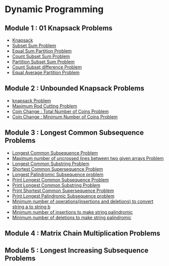 # Dynamic Programming
## Module 1 : 01 Knapsack Problems
* [Knapsack](https://github.com/anubhavgupta1/Dynamic-Programming/tree/main/KnapSack%20Problems/01%20Knapasack)
* [Subset Sum Problem](https://github.com/anubhavgupta1/Dynamic-Programming/tree/main/KnapSack%20Problems/2%20Subset%20Sum%20Problem)
* [Equal Sum Partition Problem](https://github.com/anubhavgupta1/Dynamic-Programming/tree/main/KnapSack%20Problems/3%20Equal%20Sum%20Partition%20Problem)
* [Count Subset Sum Problem](https://github.com/anubhavgupta1/Dynamic-Programming/tree/main/KnapSack%20Problems/4%20Count%20Subset%20Sum%20Problem)
* [Partition Subset Sum Problem](https://github.com/anubhavgupta1/Dynamic-Programming/tree/main/KnapSack%20Problems/5%20Partition%20Subset%20Sum%20Problem)
* [Count Subset difference Problem](https://github.com/anubhavgupta1/Dynamic-Programming/tree/main/KnapSack%20Problems/6%20Count%20Subset%20diff%20Problem)
* [Equal Average Partition Problem](https://github.com/anubhavgupta1/Dynamic-Programming/tree/main/KnapSack%20Problems/7%20Equal%20Average%20Partition%20Problem/DP)
## Module 2 : Unbounded Knapsack Problems
* [knapsack Problem](https://github.com/anubhavgupta1/Dynamic-Programming/tree/main/UnBounded%20Knapsack/1%20Knapsack)
* [Maximum Rod Cutting Problem](https://github.com/anubhavgupta1/Dynamic-Programming/tree/main/UnBounded%20Knapsack/2%20Maximum%20Rod%20Cutting)
* [Coin Change : Total Number of Coins Problem](https://github.com/anubhavgupta1/Dynamic-Programming/tree/main/UnBounded%20Knapsack/3%20Coin%20Change%201)
* [Coin Change : Minimum Number of Coins Problem](https://github.com/anubhavgupta1/Dynamic-Programming/tree/main/UnBounded%20Knapsack/4%20Coin%20Change%202)
## Module 3 : Longest Common Subsequence Problems
* [Longest Common Subsequence Problem](https://github.com/anubhavgupta1/Dynamic-Programming/tree/main/LCS%20Problems/1%20Longest%20Common%20Subsequence)
* [Maximum number of uncrossed lines between two given arrays Problem](https://github.com/anubhavgupta1/Dynamic-Programming/tree/main/LCS%20Problems/6%20Uncrossed%20Lines/DP)
* [Longest Common Substring Problem](https://github.com/anubhavgupta1/Dynamic-Programming/tree/main/LCS%20Problems/2%20Longest%20Common%20Substring)
* [Shortest Common Supersequence Problem](https://github.com/anubhavgupta1/Dynamic-Programming/tree/main/LCS%20Problems/5%20Shortest%20Common%20Supersequence/DP)
* [Longest Palindromic Subsequence problem](https://github.com/anubhavgupta1/Dynamic-Programming/tree/main/LCS%20Problems/9%20Longest%20Palindromic%20Subsequence/DP)
* [Print Longest Common Subsequence Problem](https://github.com/anubhavgupta1/Dynamic-Programming/tree/main/LCS%20Problems/3%20Print%20Longest%20Common%20Subsequence/DP)
* [Print Longest Common Substring Problem](https://github.com/anubhavgupta1/Dynamic-Programming/tree/main/LCS%20Problems/4%20Print%20Longest%20Common%20Substring/DP)
* [Print Shortest Common Supersequence Problem](https://github.com/anubhavgupta1/Dynamic-Programming/tree/main/LCS%20Problems/7%20Print%20Shortest%20Common%20Supersequence/DP)
* [Print Longest Palindromic Subsequence problem]()
* [Minimum number of operations(insertions and deletions) to convert string a to string b](https://github.com/anubhavgupta1/Dynamic-Programming/tree/main/LCS%20Problems/8%20Minimum%20Number%20of%20operations%20to%20convert%20string%20a%20to%20%20string%20b/DP)
* [Minimum number of insertions to make string palindromic]()
* [Minimum number of deletions to make string palindromic]()
## Module 4 : Matrix Chain Multiplication Problems
## Module 5 : Longest Increasing Subsequence Problems

